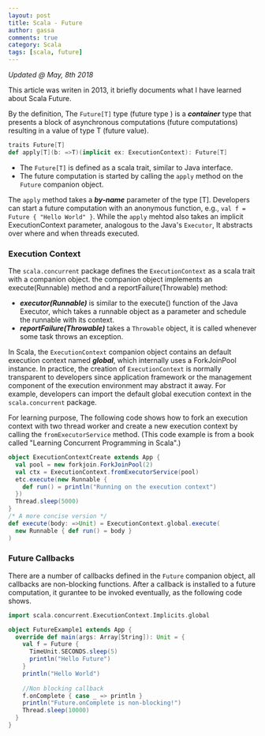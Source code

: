 ```yaml
---
layout: post
title: Scala - Future
author: gassa
comments: true
category: Scala
tags: [scala, future]
---
```



_Updated @ May, 8th 2018_

This article was writen in 2013, it briefly documents what I have learned about Scala Future.
 
By the definition, The `Future[T]` type (future type ) is a ***container*** type that presents a block of asynchronous computations (future computations) resulting in a value of type T (future value).

```scala
traits Future[T]
def apply[T](b: =>T)(implicit ex: ExecutionContext): Future[T]
```

- The `Future[T]` is defined as a scala trait, similar to Java interface. 
- The future computation is started by calling the `apply` method on the `Future` companion object.


The `apply` method takes a ***by-name*** parameter of the type [T]. Developers can start a future computation with an anonymous function, e.g., `val f = Future { "Hello World" }`. While the `apply` mehtod also takes an implicit ExecutionContext parameter, analogous to the Java's `Executor`, It abstracts over where and when threads executed.

### Execution Context

The `scala.concurrent` package defines the `ExecutionContext` as a scala trait with a companion object. the companion object implements an execute(Runnable) method and a reportFailure(Throwable) method:

+ ***executor(Runnable)*** is similar to the execute() function of the Java Executor, which takes a runnable object as a parameter and schedule the runnable with its context.
+ ***reportFailure(Throwable)*** takes a `Throwable` object, it is called whenever some task throws an exception. 

In Scala, the `ExecutionContext` companion object contains an default execution context named ***global***, which internally uses a ForkJoinPool instance. In practice, the creation of `ExecutionContext` is normally  transparent to developers since application framework or the management component of the execution environment may abstract it away. For example, developers can import the default global execution context in the `scala.concurrent` package.

For learning purpose, The following code shows how to fork an execution context with two thread worker and create a new execution context by calling the `fromExecutorService` method. (This code example is from a book called "Learning Concurrent Programming in Scala".)

```scala
object ExecutionContextCreate extends App { 
  val pool = new forkjoin.ForkJoinPool(2)
  val ctx = ExecutionContext.fromExecutorService(pool)
  etc.execute(new Runnable { 
  	def run() = println("Running on the execution context")
  })
  Thread.sleep(5000)
}
/* A more concise version */
def execute(body: =>Unit) = ExecutionContext.global.execute( 
  new Runnable { def run() = body } 
) 
```


### Future Callbacks

There are a number of callbacks defined in the `Future` companion object, all callbacks are non-blocking functions. After a callback is installed to a future computation, it gurantee to be invoked eventually, as the following code shows.

```scala
import scala.concurrent.ExecutionContext.Implicits.global 

object FutureExample1 extends App {
  override def main(args: Array[String]): Unit = {
    val f = Future {
      TimeUnit.SECONDS.sleep(5)
      println("Hello Future")
    }
    println("Hello World")
    
    //Non blocking callback
    f.onComplete { case _ => println }
    println("Future.onComplete is non-blocking!")
    Thread.sleep(10000)
  }
}
```
